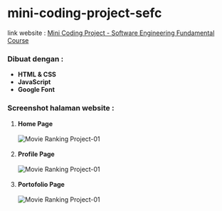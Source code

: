 # mini-coding-project-sefc
link website : <a href="https://alfiannurhudaputra.github.io/mini-coding-project-sefc/">Mini Coding Project - Software Engineering Fundamental Course</a>

<h3>Dibuat dengan :</h3>
<ul>
	<li><b>HTML & CSS</b></li>
  <li><b>JavaScript</b></li>
  <li><b>Google Font</b></li>
</ul>

<h3>Screenshot halaman website :</h3>
<ol>
  <li><b>Home Page</b></li>
  <br />
  <img src="https://github.com/alfiannurhudaputra/mini-coding-project-sefc/assets/63383625/57c11003-b9da-4a7c-8129-2ef6706eee5a" alt="Movie Ranking Project-01">
  <br />
  <br />
  <li><b>Profile Page</b></li>
  <br />
  <img src="https://github.com/alfiannurhudaputra/mini-coding-project-sefc/assets/63383625/d4d77cf9-8e98-4e5c-b6bf-5b79ada850a5" alt="Movie Ranking Project-01">
  <br />
  <br />
  <li><b>Portofolio Page</b></li>
  <br />
  <img src="https://github.com/alfiannurhudaputra/mini-coding-project-sefc/assets/63383625/8fbec47a-7bcc-4f7b-a828-6c95acf1b825" alt="Movie Ranking Project-01">
</ol>
